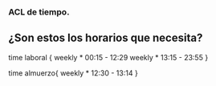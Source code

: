 ### ACL de tiempo. 
## ¿Son estos los horarios que necesita? 
time laboral {
    weekly * 00:15 - 12:29
    weekly * 13:15 - 23:55
}

time almuerzo{
    weekly * 12:30 - 13:14
}

